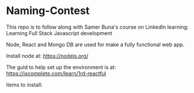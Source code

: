 # Naming-Contest
This repo is to follow along with Samer Buna's course on LinkedIn learning: Learning Full Stack Javascript development

Node, React and Mongo DB are used for make a fully functional web app.

Install node at: https://nodejs.org/

The guld to help set up the environment is at:
https://jscomplete.com/learn/1rd-reactful

items to install:

